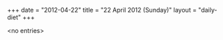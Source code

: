 +++
date = "2012-04-22"
title = "22 April 2012 (Sunday)"
layout = "daily-diet"
+++


\<no entries\>

